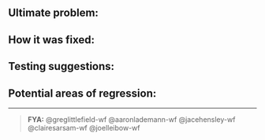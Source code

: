 ## Ultimate problem:


## How it was fixed:


## Testing suggestions:


## Potential areas of regression:



---

> __FYA:__ @greglittlefield-wf @aaronlademann-wf @jacehensley-wf @clairesarsam-wf @joelleibow-wf
